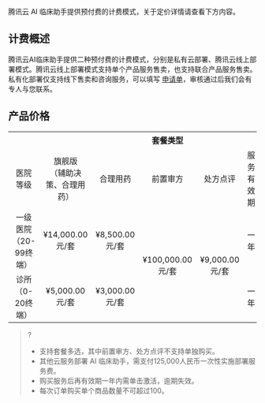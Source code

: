腾讯云 AI 临床助手提供预付费的计费模式，关于定价详情请查看下方内容。

## 计费概述
腾讯云AI临床助手提供二种预付费的计费模式，分别是私有云部署、腾讯云线上部署模式。腾讯云线上部署模式支持单个产品服务售卖，也支持联合产品服务售卖。
私有化部署仅支持线下售卖和咨询服务，可以填写 [申请单](https://cloud.tencent.com/apply/p/9z37i78ng7l)，审核通过后我们会有专人与您联系。

## 产品价格
<table>
   <tr>
      <th style="width:27%;text-align:center"></td>
      <th style="width:25%;text-align:center"></td>
      <th width="0px"  colspan="3" style="text-align:center">套餐类型</td>
      <th style="width:65%;text-align:center"></td>
   </tr>
   <tr>
      <td style="width:5%;text-align:center">医院等级</td>
      <td style="width:38%;text-align:center" >旗舰版<br>
（辅助决策、合理用药）
</td>
      <td style="width:4%;text-align:center">合理用药</td>
      <td style="width:4%;text-align:center"  >前置审方</td>
      <td style="width:4%;text-align:center">处方点评</td>
      <td style="width:2%;text-align:center">服务有效期</td>
   </tr>
   <tr>
      <td style="text-align:center">一级医院<br>（20-99终端）</td>
      <td style="text-align:center">¥14,000.00<br>元/套</td>
      <td style="text-align:center">¥8,500.00<br>元/套</td>
      <td rowspan='2' style="text-align:center">¥100,000.00<br>元/套</td>
      <td rowspan='2' style="text-align:center">¥9,000.00<br>元/套</td>
      <td style="width:64%;text-align:center">一年</td>
   </tr>
   <tr>
      <td style="text-align:center">诊所<br>（0-20终端）</td>
      <td style="text-align:center">¥5,000.00<br>元/套</td>
      <td style="text-align:center">¥3,000.00<br>元/套</td>
      <td style="width:64%;text-align:center">一年</td>
   </tr>
</table>

>?
>- 支持套餐多选，其中前置审方、处方点评不支持单独购买。
>- 其他云服务部署 AI 临床助手，需支付125,000人民币一次性实施部署服务费。
>- 购买服务后再有效期一年内需单击激活，逾期失效。
>- 每次订单购买单个商品数量不可超过100。


